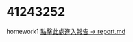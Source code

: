 # 41243252            <!-- ← 這裡放你的學號，純數字 -->

homework1
<a href="https://github.com/CHENGJUI-TSAI/Homework/edit/main/homework/report.md">點擊此處進入報告 -> report.md </a>
